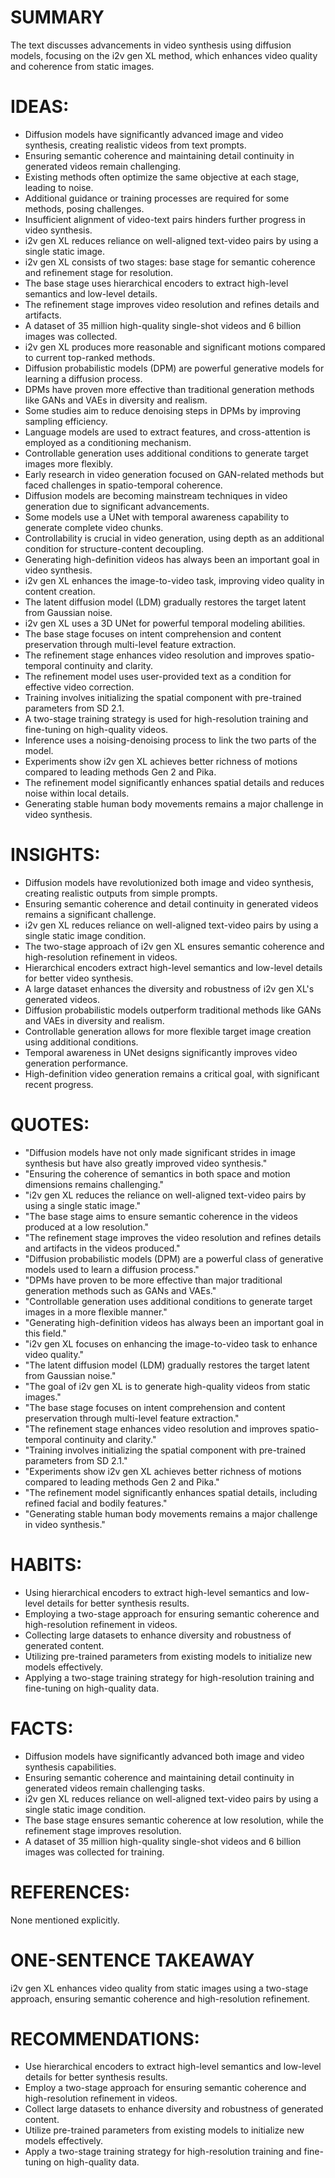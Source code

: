 # SUMMARY

The text discusses advancements in video synthesis using diffusion models, focusing on the i2v gen XL method, which enhances video quality and coherence from static images.

# IDEAS:

- Diffusion models have significantly advanced image and video synthesis, creating realistic videos from text prompts.
- Ensuring semantic coherence and maintaining detail continuity in generated videos remain challenging.
- Existing methods often optimize the same objective at each stage, leading to noise.
- Additional guidance or training processes are required for some methods, posing challenges.
- Insufficient alignment of video-text pairs hinders further progress in video synthesis.
- i2v gen XL reduces reliance on well-aligned text-video pairs by using a single static image.
- i2v gen XL consists of two stages: base stage for semantic coherence and refinement stage for resolution.
- The base stage uses hierarchical encoders to extract high-level semantics and low-level details.
- The refinement stage improves video resolution and refines details and artifacts.
- A dataset of 35 million high-quality single-shot videos and 6 billion images was collected.
- i2v gen XL produces more reasonable and significant motions compared to current top-ranked methods.
- Diffusion probabilistic models (DPM) are powerful generative models for learning a diffusion process.
- DPMs have proven more effective than traditional generation methods like GANs and VAEs in diversity and realism.
- Some studies aim to reduce denoising steps in DPMs by improving sampling efficiency.
- Language models are used to extract features, and cross-attention is employed as a conditioning mechanism.
- Controllable generation uses additional conditions to generate target images more flexibly.
- Early research in video generation focused on GAN-related methods but faced challenges in spatio-temporal coherence.
- Diffusion models are becoming mainstream techniques in video generation due to significant advancements.
- Some models use a UNet with temporal awareness capability to generate complete video chunks.
- Controllability is crucial in video generation, using depth as an additional condition for structure-content decoupling.
- Generating high-definition videos has always been an important goal in video synthesis.
- i2v gen XL enhances the image-to-video task, improving video quality in content creation.
- The latent diffusion model (LDM) gradually restores the target latent from Gaussian noise.
- i2v gen XL uses a 3D UNet for powerful temporal modeling abilities.
- The base stage focuses on intent comprehension and content preservation through multi-level feature extraction.
- The refinement stage enhances video resolution and improves spatio-temporal continuity and clarity.
- The refinement model uses user-provided text as a condition for effective video correction.
- Training involves initializing the spatial component with pre-trained parameters from SD 2.1.
- A two-stage training strategy is used for high-resolution training and fine-tuning on high-quality videos.
- Inference uses a noising-denoising process to link the two parts of the model.
- Experiments show i2v gen XL achieves better richness of motions compared to leading methods Gen 2 and Pika.
- The refinement model significantly enhances spatial details and reduces noise within local details.
- Generating stable human body movements remains a major challenge in video synthesis.

# INSIGHTS:

- Diffusion models have revolutionized both image and video synthesis, creating realistic outputs from simple prompts.
- Ensuring semantic coherence and detail continuity in generated videos remains a significant challenge.
- i2v gen XL reduces reliance on well-aligned text-video pairs by using a single static image condition.
- The two-stage approach of i2v gen XL ensures semantic coherence and high-resolution refinement in videos.
- Hierarchical encoders extract high-level semantics and low-level details for better video synthesis.
- A large dataset enhances the diversity and robustness of i2v gen XL's generated videos.
- Diffusion probabilistic models outperform traditional methods like GANs and VAEs in diversity and realism.
- Controllable generation allows for more flexible target image creation using additional conditions.
- Temporal awareness in UNet designs significantly improves video generation performance.
- High-definition video generation remains a critical goal, with significant recent progress.

# QUOTES:

- "Diffusion models have not only made significant strides in image synthesis but have also greatly improved video synthesis."
- "Ensuring the coherence of semantics in both space and motion dimensions remains challenging."
- "i2v gen XL reduces the reliance on well-aligned text-video pairs by using a single static image."
- "The base stage aims to ensure semantic coherence in the videos produced at a low resolution."
- "The refinement stage improves the video resolution and refines details and artifacts in the videos produced."
- "Diffusion probabilistic models (DPM) are a powerful class of generative models used to learn a diffusion process."
- "DPMs have proven to be more effective than major traditional generation methods such as GANs and VAEs."
- "Controllable generation uses additional conditions to generate target images in a more flexible manner."
- "Generating high-definition videos has always been an important goal in this field."
- "i2v gen XL focuses on enhancing the image-to-video task to enhance video quality."
- "The latent diffusion model (LDM) gradually restores the target latent from Gaussian noise."
- "The goal of i2v gen XL is to generate high-quality videos from static images."
- "The base stage focuses on intent comprehension and content preservation through multi-level feature extraction."
- "The refinement stage enhances video resolution and improves spatio-temporal continuity and clarity."
- "Training involves initializing the spatial component with pre-trained parameters from SD 2.1."
- "Experiments show i2v gen XL achieves better richness of motions compared to leading methods Gen 2 and Pika."
- "The refinement model significantly enhances spatial details, including refined facial and bodily features."
- "Generating stable human body movements remains a major challenge in video synthesis."

# HABITS:

- Using hierarchical encoders to extract high-level semantics and low-level details for better synthesis results.
- Employing a two-stage approach for ensuring semantic coherence and high-resolution refinement in videos.
- Collecting large datasets to enhance diversity and robustness of generated content.
- Utilizing pre-trained parameters from existing models to initialize new models effectively.
- Applying a two-stage training strategy for high-resolution training and fine-tuning on high-quality data.

# FACTS:

- Diffusion models have significantly advanced both image and video synthesis capabilities.
- Ensuring semantic coherence and maintaining detail continuity in generated videos remain challenging tasks.
- i2v gen XL reduces reliance on well-aligned text-video pairs by using a single static image condition.
- The base stage ensures semantic coherence at low resolution, while the refinement stage improves resolution.
- A dataset of 35 million high-quality single-shot videos and 6 billion images was collected for training.

# REFERENCES:

None mentioned explicitly.

# ONE-SENTENCE TAKEAWAY

i2v gen XL enhances video quality from static images using a two-stage approach, ensuring semantic coherence and high-resolution refinement.

# RECOMMENDATIONS:

- Use hierarchical encoders to extract high-level semantics and low-level details for better synthesis results.
- Employ a two-stage approach for ensuring semantic coherence and high-resolution refinement in videos.
- Collect large datasets to enhance diversity and robustness of generated content.
- Utilize pre-trained parameters from existing models to initialize new models effectively.
- Apply a two-stage training strategy for high-resolution training and fine-tuning on high-quality data.